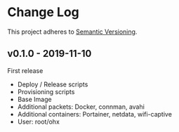 # Change Log

This project adheres to [Semantic Versioning](http://semver.org/).

## v0.1.0 - 2019-11-10

First release

* Deploy / Release scripts
* Provisioning scripts
* Base Image
* Additional packets: Docker, connman, avahi
* Additional containers: Portainer, netdata, wifi-captive
* User: root/ohx
